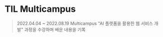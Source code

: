 # TIL Multicampus

> 2022.04.04 ~ 2022.08.19
> Multicampus "AI 플랫폼을 활용한 웹 서비스 개발" 과정을 수강하며 배운 내용을 기록